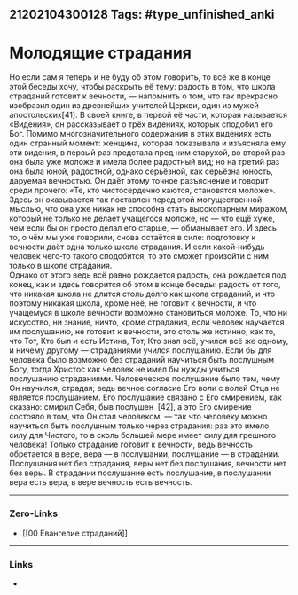21202104300128
Tags: #type_unfinished_anki
---
# Молодящие страдания

Но если сам я теперь и не буду об этом говорить, то всё же в конце этой беседы хочу, чтобы раскрыть её тему: радость в том, что школа страданий готовит к вечности, — напомнить о том, что так прекрасно изобразил один из древнейших учителей Церкви, один из мужей апостольских[41]. В своей книге, в первой её части, которая называется «Видения», он рассказывает о трёх видениях, которых сподобил его Бог. Помимо многозначительного содержания в этих видениях есть один странный момент: женщина, которая показывала и изъясняла ему эти видения, в первый раз предстала пред ним старухой, во второй раз она была уже моложе и имела более радостный вид; но на третий раз она была юной, радостной, однако серьёзной, как серьёзна юность, даруемая вечностью. Он даёт этому точное разъяснение и говорит среди прочего: «Те, кто чистосердечно каются, становятся моложе». Здесь он оказывается так поставлен перед этой могущественной мыслью, что она уже никак не способна стать высокопарным миражом, который не только не делает учащегося моложе, но — что ещё хуже, чем если бы он просто делал его старше, — обманывает его. И здесь то, о чём мы уже говорили, снова остаётся в силе: подготовку к вечности даёт одна только школа страдания. И если какой‑нибудь человек чего‑то такого сподобится, то это сможет произойти с ним только в школе страдания.<br>Однако от этого ведь всё равно рождается радость, она рождается под конец, как и здесь говорится об этом в конце беседы: радость от того, что никакая школа не длится столь долго как школа страданий, и что поэтому никакая школа, кроме неё, не готовит к вечности, и что учащемуся в школе вечности возможно становиться моложе. То, что ни искусство, ни знание, ничто, кроме страдания, если человек научается им послушанию, не готовит к вечности, это столь же истинно, как то, что Тот, Кто был и есть Истина, Тот, Кто знал всё, учился всё же одному, и ничему другому — страданиями учился послушанию. Если бы для человека было возможно без страданий научиться быть послушным Богу, тогда Христос как человек не имел бы нужды учиться послушанию страданиями. Человеческое послушание было тем, чему Он научился, страдая; ведь вечное согласие Его воли с волей Отца не является послушанием. Его послушание связано с Его смирением, как сказано: смирил Себя, быв послушен  [42], а это Его смирение состояло в том, что Он стал человеком, — так что человеку можно научиться быть послушным только через страдания: раз это имело силу для Чистого, то в сколь большей мере имеет силу для грешного человека! Только страдание готовит к вечности, ведь вечность обретается в вере, вера — в послушании, послушание — в страдании. Послушания нет без страдания, веры нет без послушания, вечности нет без веры. В страдании послушание есть послушание, в послушании вера есть вера, в вере вечность есть вечность.

---
### Zero-Links
- [[00 Евангелие страданий]]
---
### Links
-